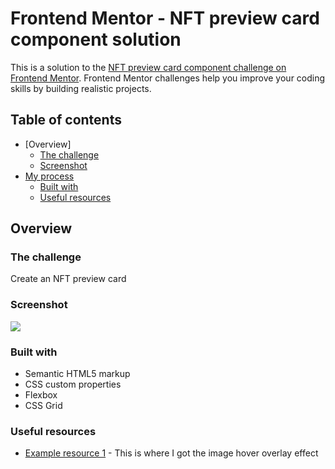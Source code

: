 # Frontend Mentor - NFT preview card component solution

This is a solution to the [NFT preview card component challenge on Frontend Mentor](https://www.frontendmentor.io/challenges/nft-preview-card-component-SbdUL_w0U). Frontend Mentor challenges help you improve your coding skills by building realistic projects. 

## Table of contents

- [Overview]
  - [The challenge](#the-challenge)
  - [Screenshot](#screenshot)
- [My process](#my-process)
  - [Built with](#built-with)
  - [Useful resources](#useful-resources)

## Overview

### The challenge

Create an NFT preview card

### Screenshot

![](./desktop-preview.jpg)

### Built with

- Semantic HTML5 markup
- CSS custom properties
- Flexbox
- CSS Grid

### Useful resources

- [Example resource 1](https://www.w3schools.com/howto/howto_css_image_overlay.asp) - This is where I got the image hover overlay effect
